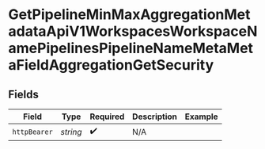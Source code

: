 # GetPipelineMinMaxAggregationMetadataApiV1WorkspacesWorkspaceNamePipelinesPipelineNameMetaMetaFieldAggregationGetSecurity


## Fields

| Field              | Type               | Required           | Description        | Example            |
| ------------------ | ------------------ | ------------------ | ------------------ | ------------------ |
| `httpBearer`       | *string*           | :heavy_check_mark: | N/A                |                    |